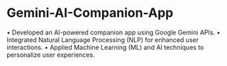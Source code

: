 # Gemini-AI-Companion-App
• Developed an AI-powered companion app using Google Gemini APIs. 
• Integrated Natural Language Processing (NLP) for enhanced user interactions. 
• Applied Machine Learning (ML) and AI techniques to personalize user experiences.
